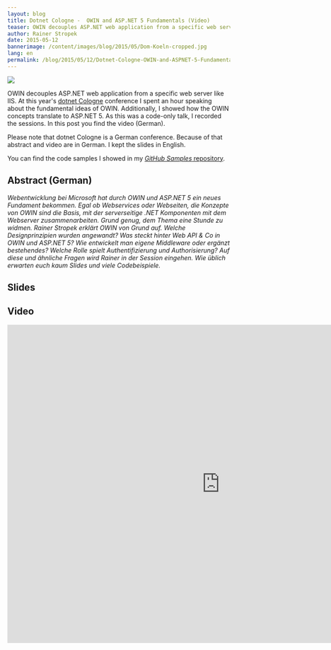 ```yaml
---
layout: blog
title: Dotnet Cologne -  OWIN and ASP.NET 5 Fundamentals (Video)
teaser: OWIN decouples ASP.NET web application from a specific web server like IIS. At this year's dotnet Cologne conference I spent an hour speaking about the fundamental ideas of OWIN. Additionally, I showed how the OWIN concepts translate to ASP.NET 5. As this was a code-only talk, I recorded the sessions. In this post you find the video (German).
author: Rainer Stropek
date: 2015-05-12
bannerimage: /content/images/blog/2015/05/Dom-Koeln-cropped.jpg
lang: en
permalink: /blog/2015/05/12/Dotnet-Cologne-OWIN-and-ASPNET-5-Fundamentals-Video
---
```


<p class="floatRight">
  <img src="{{site.baseurl}}/content/images/blog/2015/05/Dom-Koeln-klein.jpg" />
</p><p>OWIN decouples ASP.NET web application from a specific web server like IIS. At this year's <a href="http://dotnet-cologne.de/" target="_blank">dotnet Cologne</a> conference I spent an hour speaking about the fundamental ideas of OWIN. Additionally, I showed how the OWIN concepts translate to ASP.NET 5. As this was a code-only talk, I recorded the sessions. In this post you find the video (German).</p><p>Please note that dotnet Cologne is a German conference. Because of that abstract and video are in German. I kept the slides in English.</p><p class="showcase">You can find the code samples I showed in my <a href="https://github.com/rstropek/Samples/tree/master/OwinFundamentals" target="_blank"><em>GitHub Samples</em> repository</a>.</p><h2>Abstract (German)</h2><p>
  <em>Webentwicklung bei Microsoft hat durch OWIN und ASP.NET 5 ein neues Fundament bekommen. Egal ob Webservices oder Webseiten, die Konzepte von OWIN sind die Basis, mit der serverseitige .NET Komponenten mit dem Webserver zusammenarbeiten. Grund genug, dem Thema eine Stunde zu widmen. Rainer Stropek erklärt OWIN von Grund auf. Welche Designprinzipien wurden angewandt? Was steckt hinter Web API &amp; Co in OWIN und ASP.NET 5? Wie entwickelt man eigene Middleware oder ergänzt bestehendes? Welche Rolle spielt Authentifizierung und Authorisierung? Auf diese und ähnliche Fragen wird Rainer in der Session eingehen. Wie üblich erwarten euch kaum Slides und viele Codebeispiele.</em>
  <br />
</p><h2>Slides</h2><script async="async" class="speakerdeck-embed" data-id="9f647fa012194059ae94ff3ab744e4f2" data-ratio="1.77777777777778" src="//speakerdeck.com/assets/embed.js"></script><h2>Video</h2><div class="videoWrapper">
  <iframe width="960" height="720" src="https://www.youtube.com/embed/VP1gZV_ulHU?rel=0" frameborder="0" allowfullscreen="allowfullscreen"></iframe>
</div>